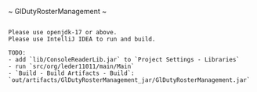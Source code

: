 ~ GlDutyRosterManagement ~
~~~~~~~~~~~~~~~~~~~~~~~~~~

Please use openjdk-17 or above.
Please use IntelliJ IDEA to run and build.

TODO:
- add `lib/ConsoleReaderLib.jar` to `Project Settings - Libraries`
- run `src/org/leder11011/main/Main`
- `Build - Build Artifacts - Build`: `out/artifacts/GlDutyRosterManagement_jar/GlDutyRosterManagement.jar`
